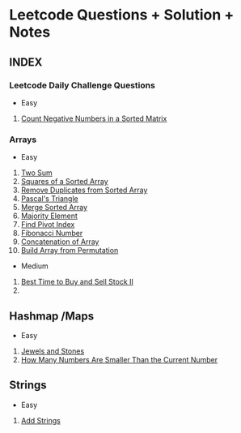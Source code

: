 # Leetcode Questions + Solution + Notes

## INDEX
### Leetcode Daily Challenge Questions
- Easy
1. [Count Negative Numbers in a Sorted Matrix](https://github.com/smriti-sk/LeetCode/tree/main/Count%20Negative%20Numbers%20in%20a%20Sorted%20Matrix)


### Arrays
- Easy

1. [Two Sum](https://github.com/smriti-sk/LeetCode/tree/main/two%20sum)
2. [Squares of a Sorted Array](https://github.com/smriti-sk/LeetCode/tree/main/Squares%20of%20a%20Sorted%20Array)
3. [Remove Duplicates from Sorted Array](https://github.com/smriti-sk/LeetCode/tree/main/Remove%20Duplicates%20from%20Sorted%20Array)
4. [Pascal's Triangle](https://github.com/smriti-sk/LeetCode/tree/main/Pascal's%20Triangle)
5. [Merge Sorted Array](https://github.com/smriti-sk/LeetCode/tree/main/Merge%20Sorted%20Array)
6. [Majority Element](https://github.com/smriti-sk/LeetCode/tree/main/Majority%20Element)
7. [Find Pivot Index](https://github.com/smriti-sk/LeetCode/tree/main/Find%20Pivot%20Index)
8. [Fibonacci Number](https://github.com/smriti-sk/LeetCode/tree/main/Fibonacci%20Number)
9. [Concatenation of Array](https://github.com/smriti-sk/LeetCode/tree/main/Concatenation%20of%20Array)
10. [Build Array from Permutation](https://github.com/smriti-sk/LeetCode/tree/main/Build%20Array%20from%20Permutation)

- Medium
1. [Best Time to Buy and Sell Stock II](https://github.com/smriti-sk/LeetCode/tree/main/Best%20Time%20to%20Buy%20and%20Sell%20Stock%20II)
2. []()

## Hashmap /Maps
- Easy
1. [Jewels and Stones](https://github.com/smriti-sk/LeetCode/tree/main/Jewels%20and%20Stones)
2. [How Many Numbers Are Smaller Than the Current Number]()

## Strings
- Easy
1. [Add Strings](https://github.com/smriti-sk/LeetCode/tree/main/Add%20Strings)